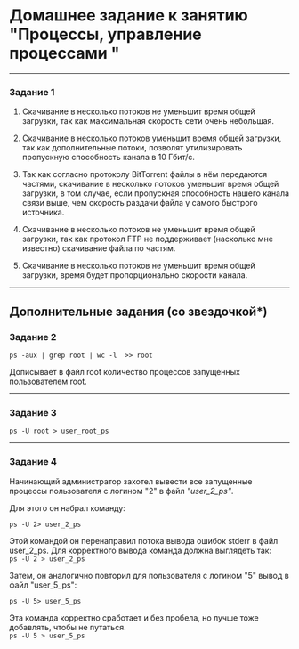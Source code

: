 # Домашнее задание к занятию "Процессы, управление процессами "
---

### Задание 1

1. Скачивание в несколько потоков не уменьшит время общей загрузки, так как максимальная скорость сети очень небольшая.

2. Скачивание в несколько потоков уменьшит время общей загрузки, так как дополнительные потоки, позволят утилизировать пропускную способность канала в 10 Гбит/c.

3. Так как согласно протоколу BitTorrent файлы в нём передаются частями, скачивание в несколько потоков уменьшит время общей загрузки, в том случае, если пропускная способность нашего канала связи выше, чем скорость раздачи файла у самого быстрого источника.

4. Скачивание в несколько потоков не уменьшит время общей загрузки, так как протокол FTP не поддерживает (насколько мне известно) скачивание файла по частям.

5. Скачивание в несколько потоков не уменьшит время общей загрузки, время будет пропорционально скорости канала.

---

## Дополнительные задания (со звездочкой*)

### Задание 2

`ps -aux | grep root | wc -l  >> root`

Дописывает в файл root количество процессов запущенных пользователем root.

---

### Задание 3

`ps -U root > user_root_ps`

---

### Задание 4

Начинающий администратор захотел вывести все запущенные процессы пользователя с логином "2" в файл *"user_2_ps"*.

Для этого он набрал команду:

`ps -U 2> user_2_ps`

Этой командой он перенаправил потока вывода ошибок stderr в файл user_2_ps. Для корректного вывода команда должна выглядеть так:  
`ps -U 2 > user_2_ps`

Затем, он аналогично повторил для пользователя с логином "5" вывод в файл "user_5_ps":

`ps -U 5> user_5_ps`

Эта команда корректно сработает и без пробела, но лучше тоже добавлять, чтобы не путаться.  
`ps -U 5 > user_5_ps`
